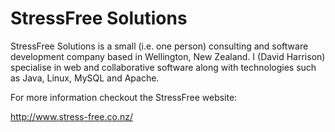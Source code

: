# StressFree Solutions #

StressFree Solutions is a small (i.e. one person) consulting and software development company based in Wellington, New Zealand. I (David Harrison) specialise in web and collaborative software along with technologies such as Java, Linux, MySQL and Apache.

For more information checkout the StressFree website:

http://www.stress-free.co.nz/
